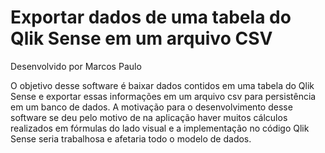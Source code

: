 # Exportar dados de uma tabela do Qlik Sense em um arquivo CSV

Desenvolvido por Marcos Paulo

O objetivo desse software é baixar dados contidos em uma tabela do Qlik Sense e exportar essas informações em um arquivo csv para persistência em um banco de dados. A motivação para o desenvolvimento desse software se deu pelo motivo de na aplicação haver muitos cálculos realizados em fórmulas do lado visual e a implementação no código Qlik Sense seria trabalhosa e afetaria todo o modelo de dados.